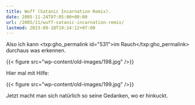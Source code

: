 ```yaml
---
title: Wuff (Satanic Incarnation Remix).
date: 2005-11-24T07:05:00+00:00
url: /2005/11/wuff-satanic-incarnation-remix/
lastmod: 2023-09-10T19:14:12+07:00
---
```

Also ich kann <txp:gho_permalink id="531">im Rauch</txp:gho_permalink> durchaus was erkennen.

{{< figure src="wp-content/old-images/198.jpg" />}}

Hier mal mit Hilfe:

{{< figure src="wp-content/old-images/199.jpg" />}}

Jetzt macht man sich natürlich so seine Gedanken, wo er hinkuckt.
